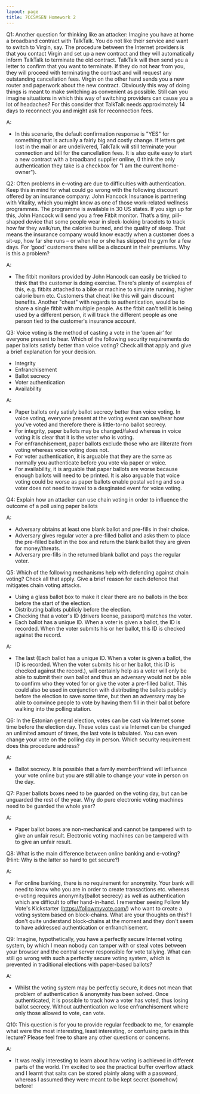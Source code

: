```yaml
---
layout: page
title: 7CCSMSEN Homework 2
---
```


Q1: Another question for thinking like an attacker: Imagine you have at home a broadband contract with TalkTalk. You do not like their service and want to switch to Virgin, say. The procedure between the Internet providers is that you contact Virgin and set up a new contract and they will automatically inform TalkTalk to terminate the old contract. TalkTalk will then send you a letter to confirm that you want to terminate. If they do not hear from you, they will proceed with terminating the contract and will request any outstanding cancellation fees. Virgin on the other hand sends you a new router and paperwork about the new contract. Obviously this way of doing things is meant to make switching as convenient as possible.
Still can you imagine situations in which this way of switching providers can cause you a lot of headaches? For this consider that TalkTalk needs approximately 14 days to reconnect you and might ask for reconnection fees.

A:
- In this scenario, the default confirmation response is "YES" for something that is actually a fairly big and costly change. If letters get lost in the mail or are undelivered, TalkTalk will still terminate your connection and bill for the cancellation fees. It is also quite easy to start a new contract with a broadband supplier online, (I think the only authentication they take is a checkbox for "I am the current home-owner").


Q2: Often problems in e-voting are due to difficulties with authentication. Keep this in mind for what could go wrong with the following discount offered by an insurance company: John Hancock Insurance is partnering with Vitality, which you might know as one of those work-related wellness programmes. The programme is available in 30 US states. If you sign up for this, John Hancock will send you a free Fitbit monitor. That’s a tiny, pill-shaped device that some people wear in sleek-looking bracelets to track how far they walk/run, the calories burned, and the quality of sleep. That means the insurance company would know exactly when a
customer does a sit-up, how far she runs – or when he or she has skipped the gym for a few days. For ‘good’ customers there will be a discount in their premiums. Why is this a problem?

A:
- The fitbit monitors provided by John Hancock can easily be tricked to think that the customer is doing exercise. There's plenty of examples of this, e.g. fitbits attached to a bike or machine to simulate running, higher calorie burn etc. Customers that cheat like this will gain discount benefits. Another "cheat" with regards to authentication, would be to share a single fitbit with multiple people. As the fitbit can't tell it is being used by a different person, it will track the different people as one person tied to the customer's insurance account.


Q3: Voice voting is the method of casting a vote in the ‘open air’ for everyone present to hear. Which of the following security requirements do paper ballots satisfy better than voice voting? Check all that apply and give a brief explanation for your decision.

 - Integrity
 - Enfranchisement
 - Ballot secrecy
 - Voter authentication
 - Availability

A:
 - Paper ballots only satisfy ballot secrecy better than voice voting. In voice voting, everyone present at the voting event can see/hear how you've voted and therefore there is little-to-no ballot secrecy.
 - For integrity, paper ballots may be changed/faked whereas in voice voting it is clear that it is the voter who is voting.
 - For enfranchisement, paper ballots exclude those who are illiterate from voting whereas voice voting does not.
 - For voter authentication, it is arguable that they are the same as normally you authenticate before you vote via paper or voice.
 - For availability, it is arguable that paper ballots are worse because enough ballots will need to be printed. It is also arguable that voice voting could be worse as paper ballots enable postal voting and so a voter does not need to travel to a desginated event for voice voting.



Q4: Explain how an attacker can use chain voting in order to influence the outcome of a poll using paper ballots

A:
 - Adversary obtains at least one blank ballot and pre-fills in their choice.
 - Adversary gives regular voter a pre-filled ballot and asks them to place the pre-filled ballot in the box and return the blank ballot they are given for money/threats.
 - Adversary pre-fills in the returned blank ballot and pays the regular voter.



Q5: Which of the following mechanisms help with defending against chain voting? Check all that apply. Give a brief reason for each defence that mitigates chain voting attacks.

 - Using a glass ballot box to make it clear there are no ballots in the box before the start of the election.
 - Distributing ballots publicly before the election.
 - Checking that a voter's ID (drivers license, passport) matches the voter.
 - Each ballot has a unique ID. When a voter is given a ballot, the ID is recorded. When the voter submits his or her ballot, this ID is checked against the record.

A:

 - The last (Each ballot has a unique ID. When a voter is given a ballot, the ID is recorded. When the voter submits his or her ballot, this ID is checked against the record.), will certainly help as a voter will only be able to submit their own ballot and thus an adversary would not be able to confirm who they voted for or give the voter a pre-filled ballot. This could also be used in conjunction with distributing the ballots publicly before the election to save some time, but then an adversary may be able to convince people to vote by having them fill in their ballot before walking into the polling station.



Q6: In the Estonian general election, votes can be cast via Internet some time before the election day. These votes cast via Internet can be changed an unlimited amount of times, the last vote is tabulated. You can even change your vote on the polling day in person. Which security requirement does this procedure address?

A:
- Ballot secrecy. It is possible that a family member/friend will influence your vote online but you are still able to change your vote in person on the day.



Q7: Paper ballots boxes need to be guarded on the voting day, but can be unguarded the rest of the year. Why do pure electronic voting machines need to be guarded the whole year?

A:
 - Paper ballot boxes are non-mechanical and cannot be tampered with to give an unfair result. Electronic voting machines can be tampered with to give an unfair result.



Q8: What is the main difference between online banking and e-voting? (Hint: Why is the latter so hard to get secure?)

A:
 - For online banking, there is no requirement for anonymity. Your bank will need to know who you are in order to create transactions etc. whereas e-voting requires anonymity(ballot secrecy) as well as authentication which are difficult to offer hand-in-hand. I remember seeing Follow My Vote's Kickstarter (https://followmyvote.com/) who want to create a voting system based on block-chains. What are your thoughts on this? I don't quite understand block-chains at the moment and they don't seem to have addressed authentication or enfranchisement.



Q9: Imagine, hypothetically, you have a perfectly secure Internet voting system, by which I mean nobody can tamper with or steal votes between your browser and the central server responsible for vote tallying. What can still go wrong with such a perfectly secure voting system, which is prevented in traditional elections with paper-based ballots?

A:
- Whilst the voting system may be perfectly secure, it does not mean that problem of authentication & anonymity has been solved. Once authenticated, it is possible to track how a voter has voted, thus losing ballot secrecy. Without authentication we lose enfranchisement where only those allowed to vote, can vote.



Q10: This question is for you to provide regular feedback to me, for example what were the most interesting, least interesting, or confusing parts in this lecture? Please feel free to share any other questions or concerns.

A:
 - It was really interesting to learn about how voting is achieved in different parts of the world. I'm excited to see the practical buffer overflow attack and I learnt that salts can be stored plainly along with a password, whereas I assumed they were meant to be kept secret (somehow) before!
